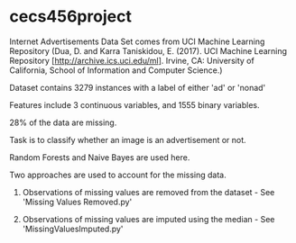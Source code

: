 # cecs456project
Internet Advertisements Data Set comes from UCI Machine Learning Repository 
(Dua, D. and Karra Taniskidou, E. (2017). UCI Machine Learning Repository [http://archive.ics.uci.edu/ml]. Irvine, CA: University of California, School of Information and Computer Science.)

Dataset contains 3279 instances with a label of either 'ad' or 'nonad'

Features include 3 continuous variables, and 1555 binary variables.

28% of the data are missing.

Task is to classify whether an image is an advertisement or not.

Random Forests and Naive Bayes are used here.

Two approaches are used to account for the missing data.

1. Observations of missing values are removed from the dataset - See 'Missing Values Removed.py'

2. Observations of missing values are imputed using the median - See 'MissingValuesImputed.py'
